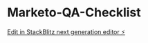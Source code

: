 # Marketo-QA-Checklist

[Edit in StackBlitz next generation editor ⚡️](https://stackblitz.com/~/github.com/cruz312/Marketo-QA-Checklist)
